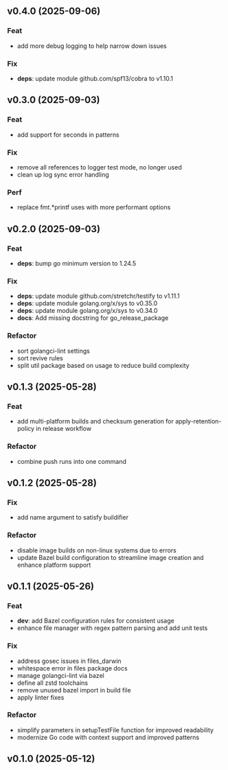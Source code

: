 ## v0.4.0 (2025-09-06)

### Feat

- add more debug logging to help narrow down issues

### Fix

- **deps**: update module github.com/spf13/cobra to v1.10.1

## v0.3.0 (2025-09-03)

### Feat

- add support for seconds in patterns

### Fix

- remove all references to logger test mode, no longer used
- clean up log sync error handling

### Perf

- replace fmt.*printf uses with more performant options

## v0.2.0 (2025-09-03)

### Feat

- **deps**: bump go minimum version to 1.24.5

### Fix

- **deps**: update module github.com/stretchr/testify to v1.11.1
- **deps**: update module golang.org/x/sys to v0.35.0
- **deps**: update module golang.org/x/sys to v0.34.0
- **docs**: Add missing docstring for go_release_package

### Refactor

- sort golangci-lint settings
- sort revive rules
- split util package based on usage to reduce build complexity

## v0.1.3 (2025-05-28)

### Feat

- add multi-platform builds and checksum generation for apply-retention-policy in release workflow

### Refactor

- combine push runs into one command

## v0.1.2 (2025-05-28)

### Fix

- add name argument to satisfy buildifier

### Refactor

- disable image builds on non-linux systems due to errors
- update Bazel build configuration to streamline image creation and enhance platform support

## v0.1.1 (2025-05-26)

### Feat

- **dev**: add Bazel configuration rules for consistent usage
- enhance file manager with regex pattern parsing and add unit tests

### Fix

- address gosec issues in files_darwin
- whitespace error in files package docs
- manage golangci-lint via bazel
- define all zstd toolchains
- remove unused bazel import in build file
- apply linter fixes

### Refactor

- simplify parameters in setupTestFile function for improved readability
- modernize Go code with context support and improved patterns

## v0.1.0 (2025-05-12)
